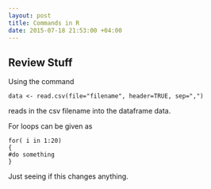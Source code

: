 ```yaml
---
layout: post
title: Commands in R 
date: 2015-07-18 21:53:00 +04:00
---
```


Review Stuff
------------------------------

Using the command 

```
data <- read.csv(file="filename", header=TRUE, sep=",")
```
reads in the csv filename into the dataframe data. 

For loops can be given as 
```
for( i in 1:20)
{
#do something
}
```

Just seeing if this changes anything.
